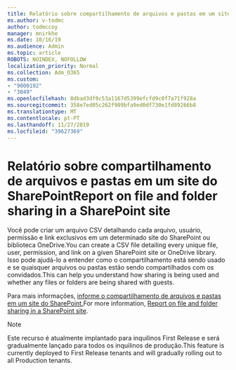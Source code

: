 ```yaml
---
title: Relatório sobre compartilhamento de arquivos e pastas em um site do SharePoint
ms.author: v-todmc
author: todmccoy
manager: mnirkhe
ms.date: 10/16/19
ms.audience: Admin
ms.topic: article
ROBOTS: NOINDEX, NOFOLLOW
localization_priority: Normal
ms.collection: Adm_O365
ms.custom:
- "9000192"
- "3049"
ms.openlocfilehash: 8dbad3df0c53a1167d5399efcfd9c0f7a71f928a
ms.sourcegitcommit: 358e7ed05c262f909bfa9ed0df730e1fd89266b8
ms.translationtype: MT
ms.contentlocale: pt-PT
ms.lasthandoff: 11/27/2019
ms.locfileid: "39627369"
---
```

# <a name="report-on-file-and-folder-sharing-in-a-sharepoint-site"></a><span data-ttu-id="5d7b2-102">Relatório sobre compartilhamento de arquivos e pastas em um site do SharePoint</span><span class="sxs-lookup"><span data-stu-id="5d7b2-102">Report on file and folder sharing in a SharePoint site</span></span>

<span data-ttu-id="5d7b2-103">Você pode criar um arquivo CSV detalhando cada arquivo, usuário, permissão e link exclusivos em um determinado site do SharePoint ou biblioteca OneDrive.</span><span class="sxs-lookup"><span data-stu-id="5d7b2-103">You can create a CSV file detailing every unique file, user, permission, and link on a given SharePoint site or OneDrive library.</span></span> <span data-ttu-id="5d7b2-104">Isso pode ajudá-lo a entender como o compartilhamento está sendo usado e se quaisquer arquivos ou pastas estão sendo compartilhados com os convidados.</span><span class="sxs-lookup"><span data-stu-id="5d7b2-104">This can help you understand how sharing is being used and whether any files or folders are being shared with guests.</span></span>

<span data-ttu-id="5d7b2-105">Para mais informações, [informe o compartilhamento de arquivos e pastas em um site do SharePoint.](https://docs.microsoft.com/sharepoint/sharing-reports)</span><span class="sxs-lookup"><span data-stu-id="5d7b2-105">For more information, [Report on file and folder sharing in a SharePoint site](https://docs.microsoft.com/sharepoint/sharing-reports).</span></span>

> [!NOTE]
> <span data-ttu-id="5d7b2-106">Este recurso é atualmente implantado para inquilinos First Release e será gradualmente lançado para todos os inquilinos de produção.</span><span class="sxs-lookup"><span data-stu-id="5d7b2-106">This feature is currently deployed to First Release tenants and will gradually rolling out to all Production tenants.</span></span>